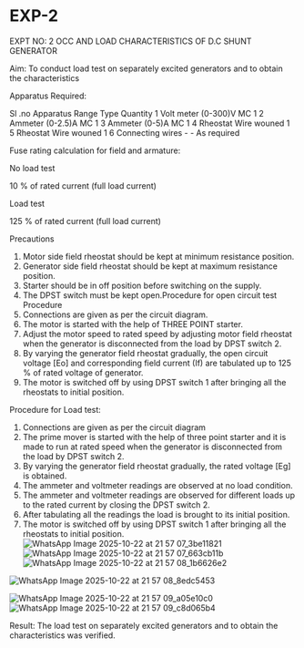 # EXP-2
EXPT NO: 2 OCC AND LOAD CHARACTERISTICS OF D.C SHUNT GENERATOR

Aim:
To conduct load test on separately excited generators and to obtain the characteristics

Apparatus Required:

Sl .no	Apparatus	Range	Type	Quantity
1	Volt meter	(0-300)V	MC	1
2	Ammeter	(0-2.5)A	MC	1
3	Ammeter	(0-5)A	MC	1
4	Rheostat		Wire wouned	1
5	Rheostat		Wire wouned	1
6	Connecting wires	-	-	As required

Fuse rating calculation for field and armature:

No load test

10 % of rated current (full load current)

Load test

125 % of rated current (full load current)

Precautions

1.   Motor side field rheostat should be kept at minimum resistance position.
2.   Generator side field rheostat should be kept at maximum resistance position.
3.   Starter should be in off position before switching on the supply.
4.   The DPST switch must be kept open.Procedure for open circuit test
Procedure
1.   Connections are given as per the circuit diagram.
2.   The motor is started with the help of THREE POINT starter.
3.   Adjust the motor speed to rated speed by adjusting motor field rheostat when the generator is disconnected from the load by DPST switch 2.
4.   By  varying  the  generator  field  rheostat  gradually,  the  open  circuit  voltage  [Eo]  and corresponding field current (If) are tabulated up to 125 % of rated voltage of generator.
5.   The motor is switched off by using DPST switch 1 after bringing all the rheostats to initial position.

Procedure for Load test:

1.   Connections are given as per the circuit diagram
2.   The prime mover is started with the help of three point starter and it is made to run at rated speed when the generator is disconnected from the load by DPST switch 2.
3.   By varying the generator field rheostat gradually, the rated voltage [Eg] is obtained.
4.   The ammeter and voltmeter readings are observed at no load condition.
5.   The ammeter and voltmeter readings are observed for different loads up to the rated current by closing the DPST switch 2.
6.   After tabulating all the readings the load is brought to its initial position.
7.   The motor is switched off by using DPST switch 1 after bringing all the rheostats to initial position.
![WhatsApp Image 2025-10-22 at 21 57 07_3be11821](https://github.com/user-attachments/assets/079a9fe0-117f-4b21-9e39-dd6286387bf1)
![WhatsApp Image 2025-10-22 at 21 57 07_663cb11b](https://github.com/user-attachments/assets/22cc27f4-a0a6-4a9c-a857-df00433fb752)
![WhatsApp Image 2025-10-22 at 21 57 08_1b6626e2](https://github.com/user-attachments/assets/d10b348f-7f6f-4758-b954-3280eaccb8a9)

![WhatsApp Image 2025-10-22 at 21 57 08_8edc5453](https://github.com/user-attachments/assets/3f8f76be-cc09-416a-aa1f-7e1d0f250df1)

 ![WhatsApp Image 2025-10-22 at 21 57 09_a05e10c0](https://github.com/user-attachments/assets/a909d833-4281-442c-ac96-08edf316bc22)
![WhatsApp Image 2025-10-22 at 21 57 09_c8d065b4](https://github.com/user-attachments/assets/698db0cf-a5a3-46ce-890e-a878f6de77ed)

Result:
The load test on separately excited generators and to obtain the characteristics was verified.
